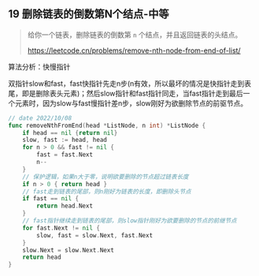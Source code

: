 ## 19 删除链表的倒数第N个结点-中等

> 给你一个链表，删除链表的倒数第 `n` 个结点，并且返回链表的头结点。
>
> https://leetcode.cn/problems/remove-nth-node-from-end-of-list/



算法分析：快慢指针

双指针slow和fast，fast快指针先走n步(n有效，所以最坏的情况是快指针走到表尾，即是删除表头元素)；然后slow指针和fast指针同走，当fast指针走到最后一个元素时，因为slow与fast慢指针差n步，slow刚好为欲删除节点的前驱节点。

```go
// date 2022/10/08
func removeNthFromEnd(head *ListNode, n int) *ListNode {
    if head == nil {return nil}
    slow, fast := head, head
    for n > 0 && fast != nil {
        fast = fast.Next
        n--
    }
    // 保护逻辑，如果n大于零，说明欲要删除的节点超过链表长度
    if n > 0 { return head }
    // fast走到链表的尾部，则n刚好为链表的长度，即删除头节点
    if fast == nil {
        return head.Next
    }
    // fast指针继续走到链表的尾部，则slow指针刚好为欲要删除的节点的前继节点
    for fast.Next != nil {
        slow, fast = slow.Next, fast.Next
    }
    slow.Next = slow.Next.Next
    return head
}
```
